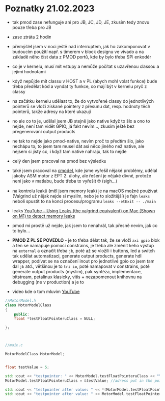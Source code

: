 # Poznatky 21.02.2023

- tak pmod zase nefunguje ani pro JB, JC, JD, JE, zkusím tedy znovu pouze třeba pro JB
- zase ztráta 2 hodin
- přemýšlel jsem v noci ještě nad interruptem, jak ho zakomponovat v budoucím použití např. s timerem v block designu ve vivado a na základě něho číst data z PMOD portů, kde by bylo třeba SPI enkodér

- co je v kernelu, musí mít vstupy a nemůže počítat s uzavřenou classou a jejími hodnotami
- když nepůjde mít classu v HOST a v PL (abych mohl volat funkce) bude třeba předělat kód a vyndat ty funkce, co mají být v kernelu pryč z classy
- na začátku kernelu udělaat to, že do vytvořené classy do jednotlivých pointerů se vloží získané pointery z přesunu dat, resp. hodnoty těch pointerů, takže adresy na které ukazují
- no ale co to je, udělal jsem JB stejně jako native když to šlo a ono to nejde, není tam vidět GPIO, já fakt nevím..., zkusím ještě bez přegenerování output products
- ne tak to nejde jako pmod-native, nevím proč to předtím šlo, jako nechápu to, to jsem tam musel dát asi něco jiného než native, ale nejsem si jistý co, i když tam native nahraju, tak to nejde
- celý den jsem pracoval na pmod bez výsledku
- také jsem pracoval na [cmodel](./../code/test-program/cmodel/), kde jsme vyřešil nějaké problémy, udělal jakoby ASM motor z EPT 2. úlohy, ale řešení je nějaké divné, protože není jako v matlabu, bude třeba to vyřešit 🤓 (sigh...)
- na kontrolu leaků (měl jsem memory leak) je na macOS možné používat (Valgrind už nějak nejde si myslím, nebo je to složitější) je fajn `leaks` neboli spustit to na konci procesu/programu `leaks --etExit -- ./main`
- leaks [YouTube – Using Leaks (the valgrind equivalent) on Mac (Shown on M1) to detect memory leaks](https://www.youtube.com/watch?v=bhhDRm926qA)
- pmod mi prostě už nejde, jak jsem to nenahrál, tak přesně nevím, jak co to bylo...

- **PMOD Z PL SE POVEDLO** - je to třeba dělat tak, že se vloží `axi gpio` blok a ten se namapuje pomocí constrains, je třeba ale změnit keho výstup na `external` a označít třeba `jb`, poté až se vložili i buttons, led a switch tak udělat automatizaci, generate output products, generate hdl wrapper, podívat se na označení inout pro jednotlivé gpio co jsem tam dal `jb` atd., většinou je to `tri io`, poté namapovat v constrains, poté generate output products (myslím), pak syntéza, implementace, bitstream, petalinux klasicky, vitis + nezapomenout knihovnu na debugging (ne v production) a je to
- video kde o tom mluvím [YouTube](https://youtu.be/7i3YK1_SCRs)

```c++
//MotorModel.h
class MotorModelClass
{
    public:
    float *testFloatPointeruClass = NULL;

};



//main.c

MotorModelClass MotorModel;


float testValue = 5;

std::cout << "testpointer: " << MotorModel.testFloatPointeruClass << "\n"; //outputs null adress
MotorModel.testFloatPointeruClass = &testValue; //adress put in the pointer (likely in kernel to reference it in kernel as easily as posible)

std::cout << "testpointer after value: " << *(MotorModel.testFloatPointeruClass) << "\n"; // outputs value of testValue = 5;
std::cout << "testpointer after value: " << MotorModel.testFloatPointeruClass << "\n"; //outputs adress of testValue
```
